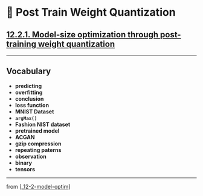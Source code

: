 # 💊 Post Train Weight Quantization

## [**12.2.1.** **Model-size optimization** through **post-training weight quantization**](https://livebook.manning.com/book/deep-learning-with-javascript/chapter-12/56)

---

## **Vocabulary**

- **predicting**
- **overfitting**
- **conclusion**
- **loss function**
- **MNIST Dataset**
- **`argMax()`**
- **Fashion NIST dataset**
- **pretrained model**
- **ACGAN**
- **gzip compression**
- **repeating paterns**
- **observation**
- **binary**
- **tensors**

---
from [[_12-2-model-optim]]

[//begin]: # "Autogenerated link references for markdown compatibility"
[_12-2-model-optim]: _12-2-model-optim.md "💊 Model Optim"
[//end]: # "Autogenerated link references"